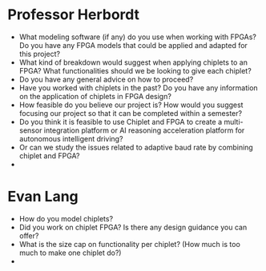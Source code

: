 # Professor Herbordt
- What modeling software (if any) do you use when working with FPGAs? Do you have any FPGA models that could be applied and adapted for this project?
- What kind of breakdown would suggest when applying chiplets to an FPGA? What functionalities should we be looking to give each chiplet?
- Do you have any general advice on how to proceed?
- Have you worked with chiplets in the past? Do you have any information on the application of chiplets in FPGA design?
- How feasible do you believe our project is? How would you suggest focusing our project so that it can be completed within a semester?
- Do you think it is feasible to use Chiplet and FPGA to create a multi-sensor integration platform or AI reasoning acceleration platform for autonomous intelligent driving?
- Or can we study the issues related to adaptive baud rate by combining chiplet and FPGA?
- 

# Evan Lang
- How do you model chiplets?
- Did you work on chiplet FPGA? Is there any design guidance you can offer?
- What is the size cap on functionality per chiplet? (How much is too much to make one chiplet do?)
- 
